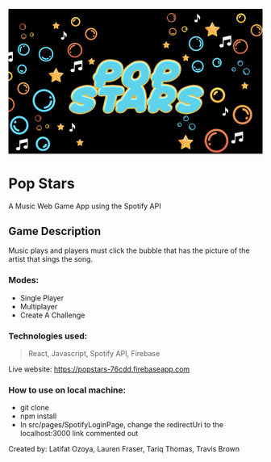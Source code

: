 ![](https://raw.githubusercontent.com/travbrown/tx-swe-popstars/master/src/popstarslogo.png)
# Pop Stars

A Music Web Game App using the Spotify API

## Game Description
Music plays and players must click the bubble that has the picture of the artist that sings the song.

### Modes:
- Single Player
- Multiplayer 
- Create A Challenge

### Technologies used:
> React, Javascript, Spotify API, Firebase

Live website: https://popstars-76cdd.firebaseapp.com

### How to use on local machine:
- git clone
- npm install
- In src/pages/SpotifyLoginPage, change the redirectUri to the localhost:3000 link commented out


Created by: Latifat Ozoya, Lauren Fraser, Tariq Thomas, Travis Brown
